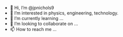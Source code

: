 - 👋 Hi, I’m @jpnichols9
- 👀 I’m interested in physics, engineering, technology.
- 🌱 I’m currently learning ...
- 💞️ I’m looking to collaborate on ...
- 📫 How to reach me ...

<!---
jpnichols9/jpnichols9 is a ✨ special ✨ repository because its `README.md` (this file) appears on your GitHub profile.
You can click the Preview link to take a look at your changes.
--->
